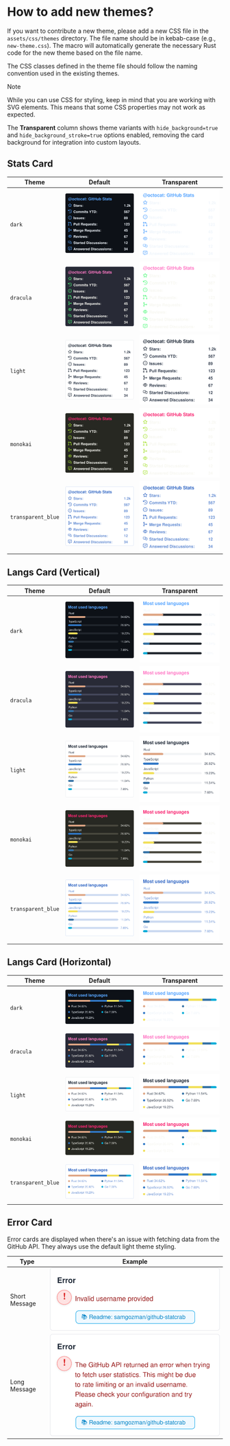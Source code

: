 # How to add new themes?

If you want to contribute a new theme, please add a new CSS file in the `assets/css/themes` directory. The file name should be in kebab-case (e.g., `new-theme.css`). The macro will automatically generate the necessary Rust code for the new theme based on the file name.

The CSS classes defined in the theme file should follow the naming convention used in the existing themes.

> [!NOTE]  
> While you can use CSS for styling, keep in mind that you are working with SVG elements. This means that some CSS properties may not work as expected.

The **Transparent** column shows theme variants with `hide_background=true` and `hide_background_stroke=true` options enabled, removing the card background for integration into custom layouts.

## Stats Card

| Theme | Default | Transparent |
|-------|---------|-------------|
| `dark` | ![dark](examples/stats-card-dark.svg) | ![dark transparent](examples/stats-card-dark-transparent.svg) |
| `dracula` | ![dracula](examples/stats-card-dracula.svg) | ![dracula transparent](examples/stats-card-dracula-transparent.svg) |
| `light` | ![light](examples/stats-card-light.svg) | ![light transparent](examples/stats-card-light-transparent.svg) |
| `monokai` | ![monokai](examples/stats-card-monokai.svg) | ![monokai transparent](examples/stats-card-monokai-transparent.svg) |
| `transparent_blue` | ![transparent_blue](examples/stats-card-transparent_blue.svg) | ![transparent_blue transparent](examples/stats-card-transparent_blue-transparent.svg) |

## Langs Card (Vertical)

| Theme | Default | Transparent |
|-------|---------|-------------|
| `dark` | ![dark](examples/langs-card-dark.svg) | ![dark transparent](examples/langs-card-dark-transparent.svg) |
| `dracula` | ![dracula](examples/langs-card-dracula.svg) | ![dracula transparent](examples/langs-card-dracula-transparent.svg) |
| `light` | ![light](examples/langs-card-light.svg) | ![light transparent](examples/langs-card-light-transparent.svg) |
| `monokai` | ![monokai](examples/langs-card-monokai.svg) | ![monokai transparent](examples/langs-card-monokai-transparent.svg) |
| `transparent_blue` | ![transparent_blue](examples/langs-card-transparent_blue.svg) | ![transparent_blue transparent](examples/langs-card-transparent_blue-transparent.svg) |

## Langs Card (Horizontal)

| Theme | Default | Transparent |
|-------|---------|-------------|
| `dark` | ![dark](examples/langs-card-dark-horizontal.svg) | ![dark transparent](examples/langs-card-dark-horizontal-transparent.svg) |
| `dracula` | ![dracula](examples/langs-card-dracula-horizontal.svg) | ![dracula transparent](examples/langs-card-dracula-horizontal-transparent.svg) |
| `light` | ![light](examples/langs-card-light-horizontal.svg) | ![light transparent](examples/langs-card-light-horizontal-transparent.svg) |
| `monokai` | ![monokai](examples/langs-card-monokai-horizontal.svg) | ![monokai transparent](examples/langs-card-monokai-horizontal-transparent.svg) |
| `transparent_blue` | ![transparent_blue](examples/langs-card-transparent_blue-horizontal.svg) | ![transparent_blue transparent](examples/langs-card-transparent_blue-horizontal-transparent.svg) |

## Error Card

Error cards are displayed when there's an issue with fetching data from the GitHub API. They always use the default light theme styling.

| Type | Example |
|------|--------|
| Short Message | ![Error Card Short](examples/error-card-short.svg) |
| Long Message | ![Error Card Long](examples/error-card-long.svg) |
